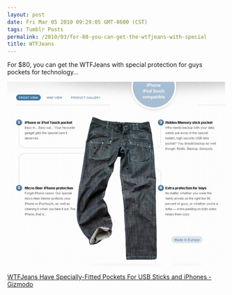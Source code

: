 ```yaml
---
layout: post
date: Fri Mar 05 2010 09:29:05 GMT-0600 (CST)
tags: Tumblr Posts
permalink: /2010/03/for-80-you-can-get-the-wtfjeans-with-special
title: WTFJeans
---
```


For $80, you can get the WTFJeans with special protection for guys pockets for technology&hellip;

![](/public/assets/tumblr/tumblr_kytf0h3UO71qa4klho1_500.jpg)

[WTFJeans Have Specially-Fitted Pockets For USB Sticks and iPhones - Gizmodo](http://gizmodo.com/5486433/wtfjeans-have-specially+fitted-pockets-for-usb-sticks-and-iphones?utm_source=feedburner&utm_medium=feed&utm_campaign=Feed%3A+gizmodo%2Ffull+%28Gizmodo%29&utm_content=Google+Reader)
